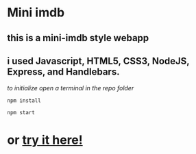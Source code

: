 # Mini imdb

## this is a mini-imdb style webapp


## i used Javascript, HTML5, CSS3, NodeJS, Express, and Handlebars.

*to initialize open a terminal in the repo folder*


``` npm install ```


``` npm start ```

# or [try it here!](https://ocyd9.sse.codesandbox.io/)
